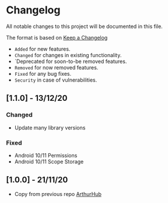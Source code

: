 # Changelog
All notable changes to this project will be documented in this file.

The format is based on [Keep a Changelog](https://keepachangelog.com/en/1.0.0/)
- `Added` for new features.
- `Changed` for changes in existing functionality.
- `Deprecated for soon-to-be removed features.
- `Removed` for now removed features.
- `Fixed` for any bug fixes.
- `Security` in case of vulnerabilities.


## [1.1.0] - 13/12/20
### Changed
- Update many library versions

### Fixed
- Android 10/11 Permissions
- Android 10/11 Scope Storage

## [1.0.0] - 21/11/20
- Copy from previous repo [ArthurHub](https://github.com/ArthurHub/Android-Image-Cropper/)